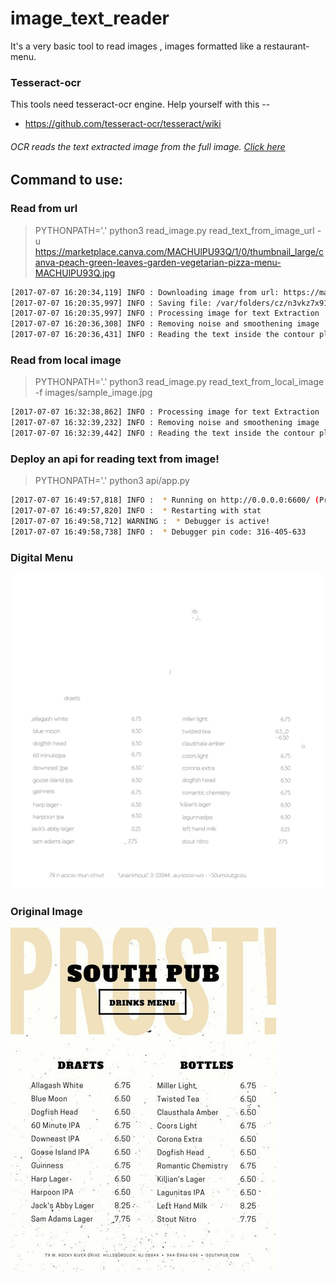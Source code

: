# image_text_reader

It's a very basic tool to read images , images formatted like a restaurant-menu.

### Tesseract-ocr
This tools need tesseract-ocr engine. Help yourself with this --
* https://github.com/tesseract-ocr/tesseract/wiki

###### OCR reads the text extracted image from the full image. [Click here](https://github.com/yardstick17/menu_parser/blob/master/boxed_image.jpg)

## Command to use:
### Read from url

> PYTHONPATH='.' python3 read_image.py read_text_from_image_url -u https://marketplace.canva.com/MACHUlPU93Q/1/0/thumbnail_large/canva-peach-green-leaves-garden-vegetarian-pizza-menu-MACHUlPU93Q.jpg

```bash
[2017-07-07 16:20:34,119] INFO : Downloading image from url: https://marketplace.canva.com/MACHUlPU93Q/1/0/thumbnail_large/canva-peach-green-leaves-garden-vegeta
[2017-07-07 16:20:35,997] INFO : Saving file: /var/folders/cz/n3vkz7x91qs06nmm9byxxgz00000gr/T/tmpienrxu2c
[2017-07-07 16:20:35,997] INFO : Processing image for text Extraction
[2017-07-07 16:20:36,308] INFO : Removing noise and smoothening image
[2017-07-07 16:20:36,431] INFO : Reading the text inside the contour plotted
```


### Read from local image
> PYTHONPATH='.' python3 read_image.py read_text_from_local_image -f images/sample_image.jpg
```bash
[2017-07-07 16:32:38,862] INFO : Processing image for text Extraction
[2017-07-07 16:32:39,232] INFO : Removing noise and smoothening image
[2017-07-07 16:32:39,442] INFO : Reading the text inside the contour plotted
```


### Deploy an api for reading text from image!
> PYTHONPATH='.' python3 api/app.py
```bash
[2017-07-07 16:49:57,818] INFO :  * Running on http://0.0.0.0:6600/ (Press CTRL+C to quit)
[2017-07-07 16:49:57,820] INFO :  * Restarting with stat
[2017-07-07 16:49:58,712] WARNING :  * Debugger is active!
[2017-07-07 16:49:58,738] INFO :  * Debugger pin code: 316-405-633
```


### Digital Menu
![Digital Image](images/digital_menu.jpg)

### Original Image
![Original Image](images/sample_image.jpg)

